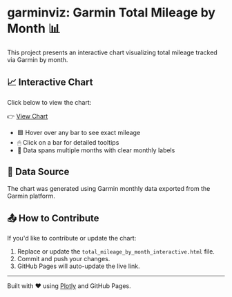 # garminviz: Garmin Total Mileage by Month 📊

This project presents an interactive chart visualizing total mileage tracked via Garmin by month.

## 📈 Interactive Chart

Click below to view the chart:

👉 [View Chart](https://tzagent.github.io/garminviz/total_mileage_by_month_interactive.html)

- 🟦 Hover over any bar to see exact mileage
- 🖱 Click on a bar for detailed tooltips
- 📅 Data spans multiple months with clear monthly labels

## 🔧 Data Source

The chart was generated using Garmin monthly data exported from the Garmin platform.

## 📤 How to Contribute

If you'd like to contribute or update the chart:
1. Replace or update the `total_mileage_by_month_interactive.html` file.
2. Commit and push your changes.
3. GitHub Pages will auto-update the live link.

---

Built with ❤️ using [Plotly](https://plotly.com/python/) and GitHub Pages.
